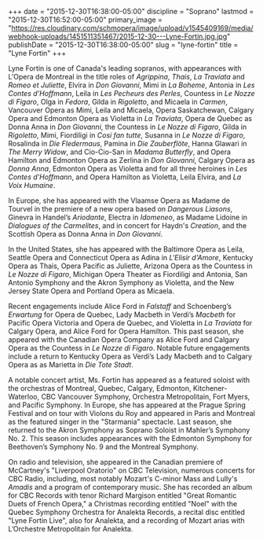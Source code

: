 +++
date = "2015-12-30T16:38:00-05:00"
discipline = "Soprano"
lastmod = "2015-12-30T16:52:00-05:00"
primary_image = "https://res.cloudinary.com/schmopera/image/upload/v1545409169/media/webhook-uploads/1451511351467/2015-12-30---Lyne-Fortin.jpg.jpg"
publishDate = "2015-12-30T16:38:00-05:00"
slug = "lyne-fortin"
title = "Lyne Fortin"
+++

Lyne Fortin is one of Canada's leading sopranos, with appearances with L'Opera de Montreal in the title roles of *Agrippina*, *Thais*, *La Traviata* and *Romeo et Juliette*, Elvira in *Don Giovanni*, Mimi in *La Boheme*, Antonia in *Les Contes d'Hoffmann*, Leila in *Les Pecheurs des Perles*, Countess in *Le Nozze di Figaro*, Olga in *Fedora*, Gilda in *Rigoletto*, and Micaela in *Carmen*, Vancouver Opera as Mimi, Leila and Micaela, Opera Saskatchewan, Calgary Opera and Edmonton Opera as Violetta in *La Traviata*, Opera de Quebec as Donna Anna in *Don Giovanni*, the Countess in *Le Nozze di Figaro*, Gilda in *Rigoletto*, Mimi, Fiordiligi in *Cosi fan tutte*, Susanna in *Le Nozze di Figaro*, Rosalinda in *Die Fledermaus*, Pamina in *Die Zauberflöte*, Hanna Glawari in *The Merry Widow*, and Cio-Cio-San in *Madama Butterfly*, and Opera Hamilton and Edmonton Opera as Zerlina in *Don Giovanni*, Calgary Opera as *Donna Anna*, Edmonton Opera as Violetta and for all three heroines in *Les Contes d'Hoffmann*, and Opera Hamilton as Violetta, Leila Elvira, and *La Voix Humaine*.

In Europe, she has appeared with the Vlaamse Opera as Madame de Tourvel in the premiere of a new opera based on *Dangerous Liasons*, Ginevra in Handel’s *Ariodante*, Electra in *Idomeneo*, as Madame Lidoine in *Dialogues of the Carmelites*, and in concert for Haydn's *Creation*, and the Scottish Opera as Donna Anna in *Don Giovanni*. 

In the United States, she has appeared with the Baltimore Opera as Leila, Seattle Opera and Connecticut Opera as Adina in *L'Elisir d'Amore*, Kentucky Opera as Thais, Opera Pacific as Juliette, Arizona Opera as the Countess in *Le Nozze di Figaro*, Michigan Opera Theater as Fiordiligi and Antonia, San Antonio Symphony and the Akron Symphony as Violetta, and the New Jersey State Opera and Portland Opera as Micaela.

Recent engagements include Alice Ford in *Falstaff* and Schoenberg’s *Erwartung* for Opera de Quebec, Lady Macbeth in Verdi’s *Macbeth* for Pacific Opera Victoria and Opera de Quebec, and Violetta in *La Traviata* for Calgary Opera, and Alice Ford for Opera Hamilton. This past season, she appeared with the Canadian Opera Company as Alice Ford and Calgary Opera as the Countess in *Le Nozze di Figaro*. Notable future engagements include a return to Kentucky Opera as Verdi’s Lady Macbeth and to Calgary Opera as as Marietta in *Die Tote Stadt*.

A notable concert artist, Ms. Fortin has appeared as a featured soloist with the orchestras of Montreal, Quebec, Calgary, Edmonton, Kitchener-Waterloo, CBC Vancouver Symphony, Orchestra Metropolitain, Fort Myers, and Pacific Symphony.  In Europe, she has appeared at the Prague Spring Festival and on tour with Violons du Roy and appeared in Paris and Montreal as the featured singer in the "Starmania” spectacle. Last season, she returned to the Akron Symphony as Soprano Soloist in Mahler’s Symphony No. 2.  This season includes appearances with the Edmonton Symphony for Beethoven’s Symphony No. 9 and the Montreal Symphony.

On radio and television, she appeared in the Canadian premiere of McCartney's "Liverpool Oratorio" on CBC Television, numerous concerts for CBC Radio, including, most notably Mozart's C-minor Mass and Lully's *Amadis* and a program of contemporary music.  She has recorded an album for CBC Records with tenor Richard Margison entitled "Great Romantic Duets of French Opera," a Christmas recording entitled "Noel" with the Quebec Symphony Orchestra for Analekta Records, a recital disc entitled "Lyne Fortin Live", also for Analekta, and a recording of Mozart arias with L’Orchestre Metropolitain for Analekta.
